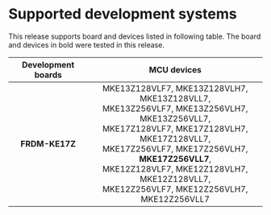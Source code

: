 # Supported development systems

This release supports board and devices listed in following table. The board and devices in bold were tested in this release.

|Development boards|MCU devices|
|:--:              |:--:       |
|**FRDM-KE17Z**|MKE13Z128VLF7, MKE13Z128VLH7, MKE13Z128VLL7,<br> MKE13Z256VLF7, MKE13Z256VLH7, MKE13Z256VLL7,<br> MKE17Z128VLF7, MKE17Z128VLH7, MKE17Z128VLL7,<br> MKE17Z256VLF7, MKE17Z256VLH7, **MKE17Z256VLL7**,<br> MKE12Z128VLF7, MKE12Z128VLH7, MKE12Z128VLL7,<br> MKE12Z256VLF7, MKE12Z256VLH7, MKE12Z256VLL7<br>|
